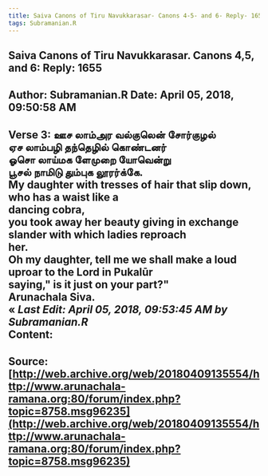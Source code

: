 ```yaml
--- 
title: Saiva Canons of Tiru Navukkarasar- Canons 4-5- and 6- Reply- 1655   
tags: Subramanian.R  
---  
```

##  Saiva Canons of Tiru Navukkarasar. Canons 4,5, and 6: Reply: 1655  
Author: Subramanian.R       Date: April 05, 2018, 09:50:58 AM  
---  
Verse 3: ஊச லாம்அர வல்குலென் சோர்குழல்   
ஏச லாம்பழி தந்தெழில் கொண்டனர்   
ஓசொ லாய்மக ளேமுறை யோவென்று   
பூசல் நாமிடு தும்புக லூரர்க்கே.   
My daughter with tresses of hair that slip down, who has a waist like a  
dancing cobra,   
you took away her beauty giving in exchange slander with which ladies reproach  
her.   
Oh my daughter, tell me we shall make a loud uproar to the Lord in Pukalūr  
saying," is it just on your part?"   
Arunachala Siva.   
« _Last Edit: April 05, 2018, 09:53:45 AM by Subramanian.R_  
Content:
 ---  
Source:[http://web.archive.org/web/20180409135554/http://www.arunachala-ramana.org:80/forum/index.php?topic=8758.msg96235](http://web.archive.org/web/20180409135554/http://www.arunachala-ramana.org:80/forum/index.php?topic=8758.msg96235)   
---  

